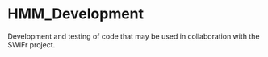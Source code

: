 # HMM_Development
Development and testing of code that may be used in collaboration with the SWIFr project. 
